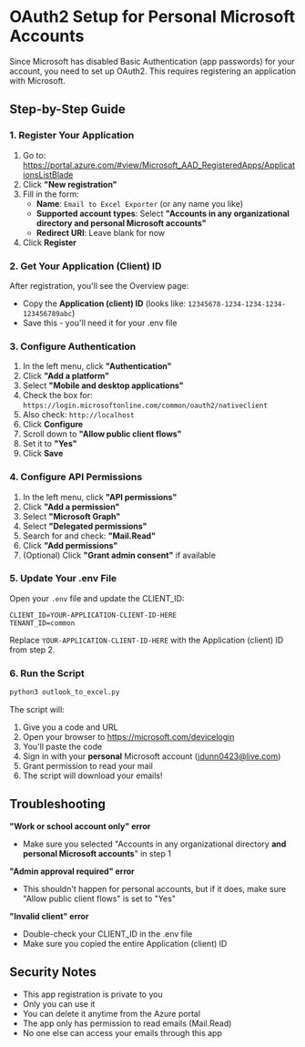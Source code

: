 # OAuth2 Setup for Personal Microsoft Accounts

Since Microsoft has disabled Basic Authentication (app passwords) for your account, you need to set up OAuth2. This requires registering an application with Microsoft.

## Step-by-Step Guide

### 1. Register Your Application

1. Go to: https://portal.azure.com/#view/Microsoft_AAD_RegisteredApps/ApplicationsListBlade
2. Click **"New registration"**
3. Fill in the form:
   - **Name**: `Email to Excel Exporter` (or any name you like)
   - **Supported account types**: Select **"Accounts in any organizational directory and personal Microsoft accounts"**
   - **Redirect URI**: Leave blank for now
4. Click **Register**

### 2. Get Your Application (Client) ID

After registration, you'll see the Overview page:
- Copy the **Application (client) ID** (looks like: `12345678-1234-1234-1234-123456789abc`)
- Save this - you'll need it for your .env file

### 3. Configure Authentication

1. In the left menu, click **"Authentication"**
2. Click **"Add a platform"**
3. Select **"Mobile and desktop applications"**
4. Check the box for: `https://login.microsoftonline.com/common/oauth2/nativeclient`
5. Also check: `http://localhost`
6. Click **Configure**
7. Scroll down to **"Allow public client flows"**
8. Set it to **"Yes"**
9. Click **Save**

### 4. Configure API Permissions

1. In the left menu, click **"API permissions"**
2. Click **"Add a permission"**
3. Select **"Microsoft Graph"**
4. Select **"Delegated permissions"**
5. Search for and check: **"Mail.Read"**
6. Click **"Add permissions"**
7. (Optional) Click **"Grant admin consent"** if available

### 5. Update Your .env File

Open your `.env` file and update the CLIENT_ID:

```
CLIENT_ID=YOUR-APPLICATION-CLIENT-ID-HERE
TENANT_ID=common
```

Replace `YOUR-APPLICATION-CLIENT-ID-HERE` with the Application (client) ID from step 2.

### 6. Run the Script

```bash
python3 outlook_to_excel.py
```

The script will:
1. Give you a code and URL
2. Open your browser to https://microsoft.com/devicelogin
3. You'll paste the code
4. Sign in with your **personal** Microsoft account (jdunn0423@live.com)
5. Grant permission to read your mail
6. The script will download your emails!

## Troubleshooting

**"Work or school account only" error**
- Make sure you selected "Accounts in any organizational directory **and personal Microsoft accounts**" in step 1

**"Admin approval required" error**
- This shouldn't happen for personal accounts, but if it does, make sure "Allow public client flows" is set to "Yes"

**"Invalid client" error**
- Double-check your CLIENT_ID in the .env file
- Make sure you copied the entire Application (client) ID

## Security Notes

- This app registration is private to you
- Only you can use it
- You can delete it anytime from the Azure portal
- The app only has permission to read emails (Mail.Read)
- No one else can access your emails through this app
